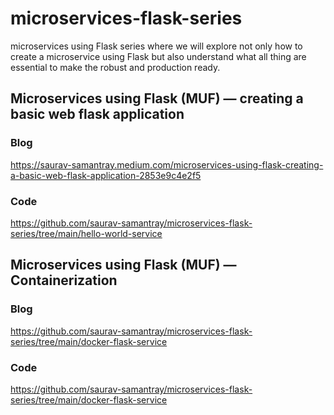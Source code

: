 # microservices-flask-series
microservices using Flask series where we will explore not only how to create a microservice using Flask but also understand what all thing are essential to make the robust and production ready.

## Microservices using Flask (MUF) — creating a basic web flask application
### Blog
https://saurav-samantray.medium.com/microservices-using-flask-creating-a-basic-web-flask-application-2853e9c4e2f5
### Code
https://github.com/saurav-samantray/microservices-flask-series/tree/main/hello-world-service



## Microservices using Flask (MUF) — Containerization
### Blog
https://github.com/saurav-samantray/microservices-flask-series/tree/main/docker-flask-service
### Code
https://github.com/saurav-samantray/microservices-flask-series/tree/main/docker-flask-service

